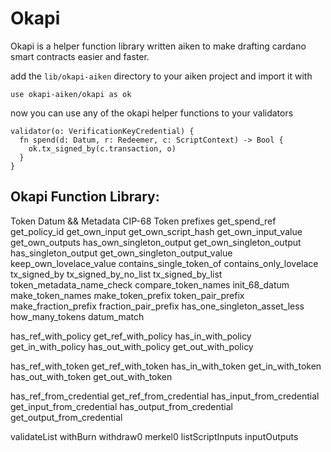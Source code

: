 # Okapi

Okapi is a helper function library written aiken to make drafting cardano smart contracts easier and faster.

add the `lib/okapi-aiken` directory to your aiken project and import it with

```
use okapi-aiken/okapi as ok
```

now you can use any of the okapi helper functions to your validators

```
validator(o: VerificationKeyCredential) {
  fn spend(d: Datum, r: Redeemer, c: ScriptContext) -> Bool {
    ok.tx_signed_by(c.transaction, o)
  }
}
```

## Okapi Function Library:

Token Datum && Metadata
CIP-68 Token prefixes
get_spend_ref
get_policy_id
get_own_input
get_own_script_hash
get_own_input_value
get_own_outputs
has_own_singleton_output
get_own_singleton_output
has_singleton_output
get_own_singleton_output_value
keep_own_lovelace_value
contains_single_token_of
contains_only_lovelace
tx_signed_by
tx_signed_by_no_list
tx_signed_by_list
token_metadata_name_check
compare_token_names
init_68_datum
make_token_names
make_token_prefix
token_pair_prefix
make_fraction_prefix
fraction_pair_prefix
has_one_singleton_asset_less
how_many_tokens
datum_match

has_ref_with_policy
get_ref_with_policy
has_in_with_policy
get_in_with_policy
has_out_with_policy
get_out_with_policy

has_ref_with_token
get_ref_with_token
has_in_with_token
get_in_with_token
has_out_with_token
get_out_with_token

has_ref_from_credential
get_ref_from_credential
has_input_from_credential
get_input_from_credential
has_output_from_credential
get_output_from_credential

validateList
withBurn
withdraw0
merkel0
listScriptInputs
inputOutputs